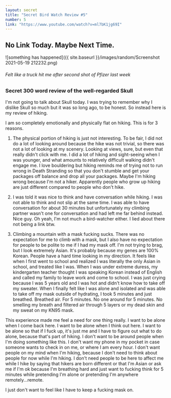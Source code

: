 ```yaml
---
layout: secret
title: "Secret Bird Watch Review #5"
number: 5
link: "https://www.youtube.com/watch?v=ml7bK1jg69I"
---
```


## No Link Today. Maybe Next Time.
![something has happened]({{ site.baseurl }}/images/random/Screenshot 2021-05-19 212232.png)
###### Felt like a truck hit me after second shot of Pfizer last week
### Secret 300 word review of the well-regarded Skull

I'm not going to talk about Skull today. I was trying to remember why I dislike Skull so much but it was so long ago, to be honest. So instead here is my review of hiking.

I am so completely emotionally and physically flat on hiking. This is for 3 reasons.

1. The physical portion of hiking is just not interesting. To be fair, I did not do a lot of looking around because the hike was not trivial, so there was not a lot of looking at my scenery. Looking at views, sure, but even that really didn't click with me. I did a lot of hiking and sight-seeing when I was younger, and what amounts to relatively difficult walking didn't engage me. I love bouldering but hiking reminds me of trying not to run wrong in Death Stranding so that you don't stumble and get your packages off balance and drop all your packages. Maybe I'm hiking wrong because I'm not a hiker. Apparently people who grow up hiking are just different compared to people who don't hike. 

2. I was told it was nice to think and have conversation while hiking. I was not able to think and not slip at the same time. I was able to have conversation for about 30 minutes but unfortunately my climbing partner wasn't one for conversation and had left me far behind instead. Nice guy. Oh yeah, I'm not much a bird-watcher either. I lied about there not being a link btw. 

3. Climbing a mountain with a mask fucking sucks. There was no expectation for me to climb with a mask, but I also have no expectation for people to be polite to me if I had my mask off. I'm not trying to brag, but I look extremely Asian. It's probably because my genes are 100% Korean. People have a hard time looking in my direction. It feels like when I first went to school and realized I was literally the only Asian in school, and treated like I was. When I was under extreme duress, my kindergarten teacher thought I was speaking Korean instead of English and called my family to leave work and come to school. I was just crying because I was 5 years old and I was hot and didn't know how to take off my sweater. When I finally felt like I was alone and isolated and was able to take off my mask outside of hydrating, I took 5 minutes and just breathed. Breathed air. For 5 minutes. No one around for 5 minutes. No smelling my breath and filtered air through 5 layers or my dead skin and my sweat on my KN95 mask. 

This experience made me feel a need for one thing really. I want to be alone when I come back here. I want to be alone when I think out here. I want to be alone so that if I fuck up, it's just me and I have to figure out what to do alone, because that's part of hiking. I don't want to be around people when I'm doing something like this. I don't want my phone in my pocket in case someone wants to check in on me, or where I am every hour. I don't want people on my mind when I'm hiking, because I don't need to think about people for now while I'm hiking. I don't need people to be here to affect me while I hike by saying that hikers are born different or that I'm Asian or ask me if I'm ok because I'm breathing hard and just want to fucking think for 5 minutes while pretending I'm alone or pretending I'm anywhere remotely...remote. 

I just don't want to feel like I have to keep a fucking mask on.